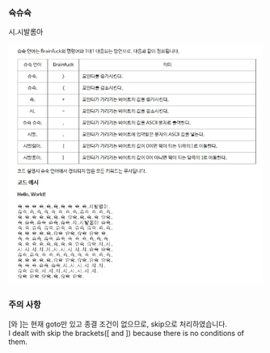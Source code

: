 ### 슉슈슉
시.시발롬아  

![explanation](./img/1626513742832.jpg)  

### 주의 사항
[와 ]는 현재 goto만 있고 종결 조건이 없으므로, skip으로 처리하였습니다.  
I dealt with skip the brackets([ and ]) because there is no conditions of them.